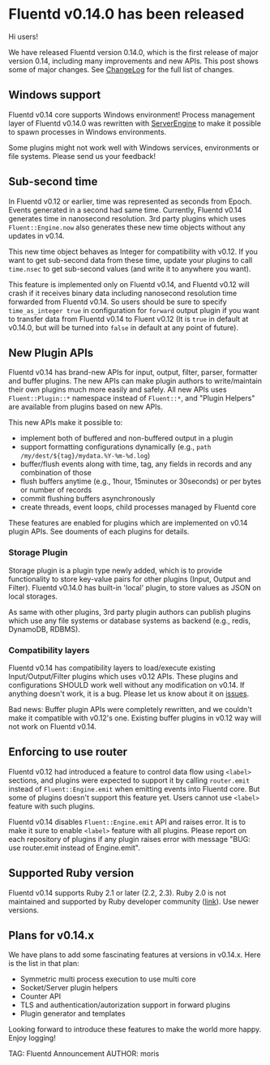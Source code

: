 # Fluentd v0.14.0 has been released

Hi users!

We have released Fluentd version 0.14.0, which is the first release of major version 0.14, including many improvements and new APIs.
This post shows some of major changes. See [ChangeLog](https://github.com/fluent/fluentd/blob/master/ChangeLog) for the full list of changes.

## Windows support

Fluentd v0.14 core supports Windows environment! Process management layer of Fluentd v0.14.0 was rewritten with [ServerEngine](https://github.com/fluent/serverengine) to make it possible to spawn processes in Windows environments.

Some plugins might not work well with Windows services, environments or file systems. Please send us your feedback!

## Sub-second time

In Fluentd v0.12 or earlier, time was represented as seconds from Epoch. Events generated in a second had same time.
Currently, Fluentd v0.14 generates time in nanosecond resolution. 3rd party plugins which uses `Fluent::Engine.now` also generates these new time objects without any updates in v0.14.

This new time object behaves as Integer for compatibility with v0.12. If you want to get sub-second data from these time, update your plugins to call `time.nsec` to get sub-second values (and write it to anywhere you want).

This feature is implemented only on Fluentd v0.14, and Fluentd v0.12 will crash if it receives binary data including nanosecond resolution time forwarded from Fluentd v0.14. So users should be sure to specify `time_as_integer true` in configuration for `forward` output plugin if you want to transfer data from Fluentd v0.14 to Fluent v0.12 (It is `true` in default at v0.14.0, but will be turned into `false` in default at any point of future).

## New Plugin APIs

Fluentd v0.14 has brand-new APIs for input, output, filter, parser, formatter and buffer plugins. The new APIs can make plugin authors to write/maintain their own plugins much more easily and safely. All new APIs uses `Fluent::Plugin::*` namespace instead of `Fluent::*`, and "Plugin Helpers" are available from plugins based on new APIs.

This new APIs make it possible to:

* implement both of buffered and non-buffered output in a plugin
* support formatting configurations dynamically (e.g., `path /my/dest/${tag}/mydata.%Y-%m-%d.log`)
* buffer/flush events along with time, tag, any fields in records and any combination of those
* flush buffers anytime (e.g., 1hour, 15minutes or 30seconds) or per bytes or number of records
* commit flushing buffers asynchronously
* create threads, event loops, child processes managed by Fluentd core

These features are enabled for plugins which are implemented on v0.14 plugin APIs. See douments of each plugins for details.

### Storage Plugin

Storage plugin is a plugin type newly added, which is to provide functionality to store key-value pairs for other plugins (Input, Output and Filter). Fluentd v0.14.0 has built-in 'local' plugin, to store values as JSON on local storages.

As same with other plugins, 3rd party plugin authors can publish plugins which use any file systems or database systems as backend (e.g., redis, DynamoDB, RDBMS).

### Compatibility layers

Fluentd v0.14 has compatibility layers to load/execute existing Input/Output/Filter plugins which uses v0.12 APIs. These plugins and configurations SHOULD work well without any modification on v0.14. If anything doesn't work, it is a bug. Please let us know about it on [issues](https://github.com/fluent/fluentd/issues).

Bad news: Buffer plugin APIs were completely rewritten, and we couldn't make it compatible with v0.12's one. Existing buffer plugins in v0.12 way will not work on Fluentd v0.14.

## Enforcing to use router

Fluentd v0.12 had introduced a feature to control data flow using `<label>` sections, and plugins were expected to support it by calling `router.emit` instead of `Fluent::Engine.emit` when emitting events into Fluentd core. But some of plugins doesn't support this feature yet. Users cannot use `<label>` feature with such plugins.

Fluentd v0.14 disables `Fluent::Engine.emit` API and raises error. It is to make it sure to enable `<label>` feature with all plugins. Please report on each repository of plugins if any plugin raises error with message "BUG: use router.emit instead of Engine.emit".

## Supported Ruby version

Fluentd v0.14 supports Ruby 2.1 or later (2.2, 2.3).
Ruby 2.0 is not maintained and supported by Ruby developer community ([link](https://www.ruby-lang.org/en/news/2016/02/24/support-plan-of-ruby-2-0-0-and-2-1/)). Use newer versions.

## Plans for v0.14.x

We have plans to add some fascinating features at versions in v0.14.x. Here is the list in that plan:

* Symmetric multi process execution to use multi core
* Socket/Server plugin helpers
* Counter API
* TLS and authentication/autorization support in forward plugins
* Plugin generator and templates

Looking forward to introduce these features to make the world more happy. Enjoy logging!

TAG: Fluentd Announcement
AUTHOR: moris
